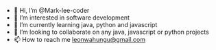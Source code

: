 - 👋 Hi, I’m @Mark-lee-coder
- 👀 I’m interested in software development
- 🌱 I’m currently learning java, python and javascript
- 💞️ I’m looking to collaborate on any java, javascript or python projects
- 📫 How to reach me leonwahungu@gmail.com

<!---
Mark-lee-coder/Mark-lee-coder is a ✨ special ✨ repository because its `README.md` (this file) appears on your GitHub profile.
You can click the Preview link to take a look at your changes.
--->
